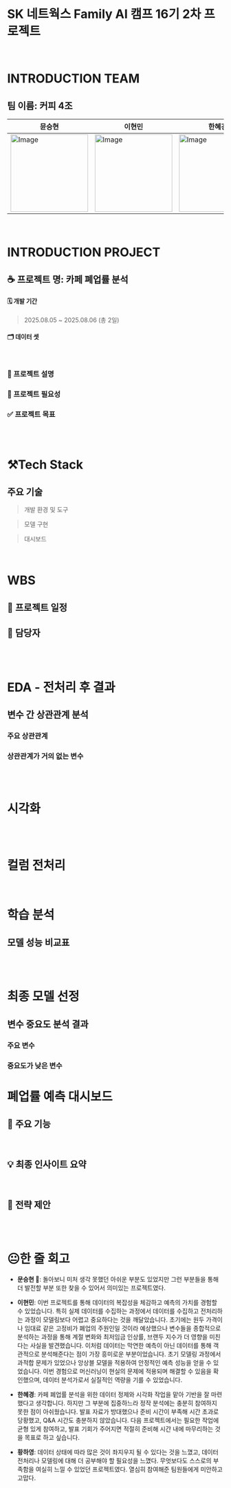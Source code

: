 # SK 네트웍스 Family AI 캠프 16기 2차 프로젝트
<br/>

# INTRODUCTION TEAM
## 팀 이름: 커피 4조

| 뮨승현 | 이현민 | 한혜경 | 황하영 |
|--------|--------|--------|-------|
| <img width="180" height="180" alt="Image" src="assets\4조_1.png" /> | <img width="180" height="180" alt="Image" src="assets\4조_2.png" /> | <img width="180" height="180" alt="Image" src="assets\4조_3.png" /> | <img width="180" height="180" alt="Image" src="assets\4조_4.png" /> |

</div>


<br/>

# INTRODUCTION PROJECT

## ☕ 프로젝트 명: 카페 폐업률 분석  

#### 🗓️ 개발 기간
> 2025.08.05 ~ 2025.08.06 (총 2일)

#### 🗂️ 데이터 셋
<br/>

### 🐉 프로젝트 설명


### 🚗 프로젝트 필요성

### ✅ 프로젝트 목표
<br/>


<br/>

# ⚒️Tech Stack
## 주요 기술
> 개발 환경 및 도구

> 모델 구현

> 대시보드
<br/>

# WBS  

## 📅 프로젝트 일정 


## 🤖 담당자


<br/><br/>

# EDA - 전처리 후 결과

## 변수 간 상관관계 분석

### 주요 상관관계

### 상관관계가 거의 없는 변수

<br/><br/>

# 시각화

<br/><br/>

# 컬럼 전처리

<br/>

# 학습 분석
## 모델 성능 비교표 

<br/><br/>

# 최종 모델 선정

## 변수 중요도 분석 결과

### 주요 변수

### 중요도가 낮은 변수

# 폐업률 예측 대시보드

## 📌 주요 기능
</br>

## 💡 최종 인사이트 요약

</br>

## 📌 전략 제안


<br/><br/>


# 😐한 줄 회고
- **문승현 👑**: 돌아보니 미처 생각 못했던 아쉬운 부분도 있었지만 그런 부분들을 통해 더 발전할 부분 또한 찾을 수 있어서 의미있는 프로젝트였다.

- **이현민**: 이번 프로젝트를 통해 데이터의 복잡성을 체감하고 예측의 가치를 경험할 수 있었습니다. 특히 실제 데이터를 수집하는 과정에서 데이터를 수집하고 전처리하는 과정이 모델링보다 어렵고 중요하다는 것을 깨달았습니다. 초기에는 원두 가격이나 임대료 같은 고정비가 폐업의 주원인일 것이라 예상했으나 변수들을 종합적으로 분석하는 과정을 통해 계절 변화와 최저임금 인상률, 브랜두 지수가 더 영향을 미친다는 사실을 발견했습니다. 이처럼 데이터는 막연한 예측이 아닌 데이터를 통해 객관적으로 분석해준다는 점이 가장 흥미로운 부분이었습니다. 초기 모델링 과정에서 과적합 문제가 있었으나 앙상블 모델을 적용하여 안정적인 예측 성능을 얻을 수 있었습니다. 이번 경험으로 머신러닝이 현실의 문제에 적용되며 해결할 수 있음을 확인했으며, 데이터 분석가로서 실질적인 역량을 기를 수 있었습니다.

- **한혜경**: 카페 폐업률 분석을 위한 데이터 정제와 시각화 작업을 맡아 기반을 잘 마련했다고 생각합니다.
하지만 그 부분에 집중하느라 정작 분석에는 충분히 참여하지 못한 점이 아쉬웠습니다.
발표 자료가 방대했으나 준비 시간이 부족해 시간 초과로 당황했고, Q&A 시간도 충분하지 않았습니다.
다음 프로젝트에서는 필요한 작업에 균형 있게 참여하고, 발표 기회가 주어지면 적절히 준비해 시간 내에 마무리하는 것을 목표로 하고 싶습니다.

- **황하영**: 데이터 상태에 따라 많은 것이 좌지우지 될 수 있다는 것을 느꼈고, 데이터 전처리나 모델링에 대해 더 공부해야 할 필요성을 느꼈다. 무엇보다도 스스로의 부족함을 여실히 느낄 수 있었던 프로젝트였다. 열심히 참여해준 팀원들에게 미안하고 고맙다.

